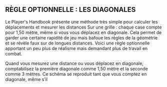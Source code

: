 ## RÈGLE OPTIONNELLE : LES DIAGONALES


Le Player's Handbook présente une méthode très simple
pour calculer les déplacements et mesurer les distances
Sur une grille : chaque case compte pour 1,50 mètre, même
si vous vous déplacez en diagonale. Cela permet de garder
une certaine rapidité de jeu mais bafoue les règles de la
géométrie et se révèle faux sur de longues distances. Voici
une règle optionnelle apportant un peu plus de réalisme
mais demandant plus de travail en combat.

Quand vous mesurez une distance ou vous déplacez en
diagonale, comptabilisez la première diagonale comme
1,50 mètre et la seconde comme 3 mètres. Ce schéma se
reproduit tant que vous comptez en diagonale, même s’il
